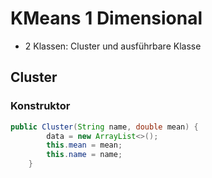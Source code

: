 # KMeans 1 Dimensional
- 2 Klassen: Cluster und ausführbare Klasse
## Cluster
### Konstruktor
```java
public Cluster(String name, double mean) {
        data = new ArrayList<>();
        this.mean = mean;
        this.name = name;
    }
```
